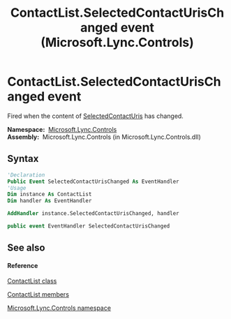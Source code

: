 ﻿---
title: ContactList.SelectedContactUrisChanged event (Microsoft.Lync.Controls)
TOCTitle: SelectedContactUrisChanged event
ms:assetid: E:Microsoft.Lync.Controls.ContactList.SelectedContactUrisChanged_DI_3_UC_OCS14MrefLyncWPF
ms:mtpsurl: https://msdn.microsoft.com/en-us/library/microsoft.lync.controls.contactlist.selectedcontacturischanged_di_3_uc_ocs14mreflyncwpf(v=office.15)
ms:contentKeyID: 48595730
ms.date: 07/28/2014
mtps_version: v=office.15
f1_keywords:
- Microsoft.Lync.Controls.ContactList.SelectedContactUrisChanged
dev_langs:
- CSharp
- JScript
- VB
- other
---

# ContactList.SelectedContactUrisChanged event

Fired when the content of [SelectedContactUris](contactlist-selectedcontacturis-property-microsoft-lync-controls_1.md) has changed.

**Namespace:**  [Microsoft.Lync.Controls](microsoft-lync-controls-namespace_1.md)  
**Assembly:**  Microsoft.Lync.Controls (in Microsoft.Lync.Controls.dll)

## Syntax

``` vb
'Declaration
Public Event SelectedContactUrisChanged As EventHandler
'Usage
Dim instance As ContactList
Dim handler As EventHandler

AddHandler instance.SelectedContactUrisChanged, handler
```

``` csharp
public event EventHandler SelectedContactUrisChanged
```

## See also

#### Reference

[ContactList class](contactlist-class-microsoft-lync-controls_1.md)

[ContactList members](contactlist-members-microsoft-lync-controls_1.md)

[Microsoft.Lync.Controls namespace](microsoft-lync-controls-namespace_1.md)

